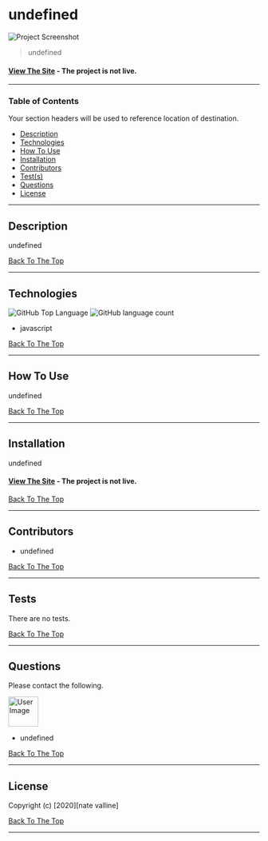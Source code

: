 
# undefined

<img src="./assets/img/undefined" alt="Project Screenshot" max-height="550px">

> undefined

#### [View The Site](#) - The project is not live.

---

### Table of Contents

Your section headers will be used to reference location of destination.

- [Description](#description)
- [Technologies](#technologies)
- [How To Use](#how-to-use)
- [Installation](#installation)
- [Contributors](#contributors)
- [Test(s)](#tests)
- [Questions](#questions)
- [License](#license)

---

## Description

undefined

[Back To The Top](#project-name)

---

## Technologies

![GitHub Top Language](https://img.shields.io/github/languages/top/nvalline/readme-generator) ![GitHub language count](https://img.shields.io/github/languages/count/nvalline/readme-generator)

- javascript

[Back To The Top](#project-name)

---

## How To Use

undefined

[Back To The Top](#project-name)

---

## Installation

undefined

#### [View The Site](#) - The project is not live.

[Back To The Top](#project-name)

---

## Contributors

- undefined

[Back To The Top](#project-name)

---

## Tests

There are no tests.

[Back To The Top](#project-name)

---

## Questions

Please contact the following.

<img src="https://avatars3.githubusercontent.com/u/58278138?v=4" alt="User Image" width="60px">

- undefined

[Back To The Top](#project-name)

---

## License

Copyright (c) [2020][nate valline]

[Back To The Top](#project-name)

---
    